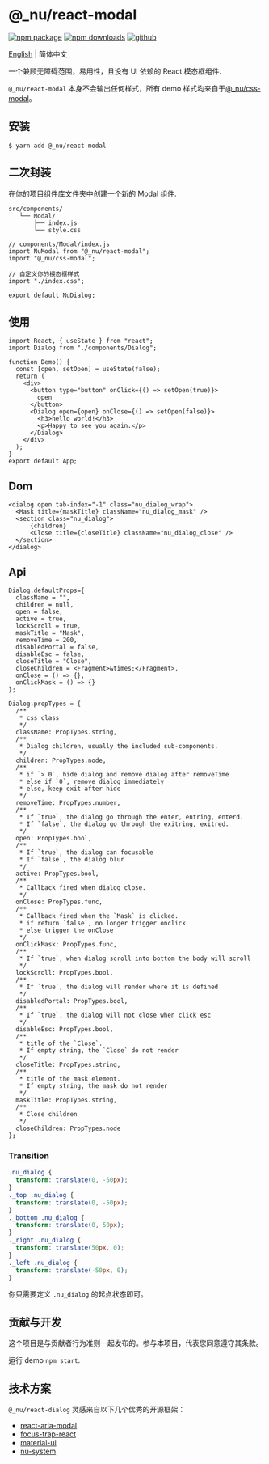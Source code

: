 # @\_nu/react-modal

[![npm package][npm-badge]][npm-url]
[![npm downloads][npm-downloads]][npm-url]
[![github][git-badge]][git-url]

[npm-badge]: https://img.shields.io/npm/v/@_nu/react-modal.svg
[npm-url]: https://www.npmjs.org/package/@_nu/react-modal
[npm-downloads]: https://img.shields.io/npm/dw/@_nu/react-modal
[git-url]: https://github.com/nu-system/react
[git-badge]: https://img.shields.io/github/stars/nu-system/react.svg?style=social

[English](../README.md) | 简体中文

一个兼顾无障碍范围，易用性，且没有 UI 依赖的 React 模态框组件.

`@_nu/react-modal` 本身不会输出任何样式，所有 demo 样式均来自于[@\_nu/css-modal](https://nu-system.github.io/css/modal/)。


## 安装

```
$ yarn add @_nu/react-modal
```

## 二次封装

在你的项目组件库文件夹中创建一个新的 Modal 组件.

```
src/components/
   └── Modal/
       ├── index.js
       └── style.css
```

```JSX
// components/Modal/index.js
import NuModal from "@_nu/react-modal";
import "@_nu/css-modal";

// 自定义你的模态框样式
import "./index.css";

export default NuDialog;
```

## 使用

```JSX
import React, { useState } from "react";
import Dialog from "./components/Dialog";

function Demo() {
  const [open, setOpen] = useState(false);
  return (
    <div>
      <button type="button" onClick={() => setOpen(true)}>
        open
      </button>
      <Dialog open={open} onClose={() => setOpen(false)}>
        <h3>hello world!</h3>
        <p>Happy to see you again.</p>
      </Dialog>
    </div>
  );
}
export default App;
```

## Dom

```JSX
<dialog open tab-index="-1" class="nu_dialog_wrap">
  <Mask title={maskTitle} className="nu_dialog_mask" />
  <section class="nu_dialog">
      {children}
      <Close title={closeTitle} className="nu_dialog_close" />
  </section>
</dialog>
```

## Api

```JSX
Dialog.defaultProps={
  className = "",
  children = null,
  open = false,
  active = true,
  lockScroll = true,
  maskTitle = "Mask",
  removeTime = 200,
  disabledPortal = false,
  disableEsc = false,
  closeTitle = "Close",
  closeChildren = <Fragment>&times;</Fragment>,
  onClose = () => {},
  onClickMask = () => {}
};

Dialog.propTypes = {
  /**
   * css class
   */
  className: PropTypes.string,
  /**
   * Dialog children, usually the included sub-components.
   */
  children: PropTypes.node,
  /**
   * if `> 0`, hide dialog and remove dialog after removeTime
   * else if `0`, remove dialog immediately
   * else, keep exit after hide
   */
  removeTime: PropTypes.number,
  /**
   * If `true`, the dialog go through the enter, entring, enterd.
   * If `false`, the dialog go through the exitring, exitred.
   */
  open: PropTypes.bool,
  /**
   * If `true`, the dialog can focusable
   * If `false`, the dialog blur
   */
  active: PropTypes.bool,
  /**
   * Callback fired when dialog close.
   */
  onClose: PropTypes.func,
  /**
   * Callback fired when the `Mask` is clicked.
   * if return `false`, no longer trigger onclick
   * else trigger the onClose
   */
  onClickMask: PropTypes.func,
  /**
   * If `true`, when dialog scroll into bottom the body will scroll
   */
  lockScroll: PropTypes.bool,
  /**
   * If `true`, the dialog will render where it is defined
   */
  disabledPortal: PropTypes.bool,
  /**
   * If `true`, the dialog will not close when click esc
   */
  disableEsc: PropTypes.bool,
  /**
   * title of the `Close`.
   * If empty string, the `Close` do not render
   */
  closeTitle: PropTypes.string,
  /**
   * title of the mask element.
   * If empty string, the mask do not render
   */
  maskTitle: PropTypes.string,
  /**
   * Close children
   */
  closeChildren: PropTypes.node
};
```

### Transition

```CSS
.nu_dialog {
  transform: translate(0, -50px);
}
._top .nu_dialog {
  transform: translate(0, -50px);
}
._bottom .nu_dialog {
  transform: translate(0, 50px);
}
._right .nu_dialog {
  transform: translate(50px, 0);
}
._left .nu_dialog {
  transform: translate(-50px, 0);
}
```

你只需要定义 `.nu_dialog` 的起点状态即可。

## 贡献与开发

这个项目是与贡献者行为准则一起发布的。参与本项目，代表您同意遵守其条款。

运行 demo `npm start`.

## 技术方案

`@_nu/react-dialog` 灵感来自以下几个优秀的开源框架：

- [react-aria-modal](https://github.com/davidtheclark/react-aria-modal)
- [focus-trap-react](https://github.com/davidtheclark/focus-trap-react)
- [material-ui](https://material-ui.com/zh/components/modal/)
- [nu-system](https://nu-system.github.io/)
